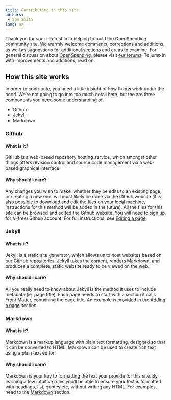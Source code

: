 ```yaml
---
title: Contributing to this site
authors:
 - Sam Smith
lang: en
---
```


Thank you for your interest in in helping to build the OpenSpending
community site. We warmly welcome comments, corrections and additions,
as well as suggestions for additional sections and areas to
examine. For general discussion about
[OpenSpending](https://openspending.org/), please visit
[our forums](https://discuss.okfn.org/c/openspending). To jump in with
improvements and additions, read on.

## How this site works

In order to contribute, you need a little insight of how things work
under the hood. We’re not going to go into too much detail here, but
the are three components you need some understanding of.

- Github
- Jekyll
- Markdown

### Github

#### What is it?

GitHub is a web-based repository hosting service, which amongst other
things offers revision control and source code management via a
web-based graphical interface.

#### Why should I care?

Any changes you wish to make, whether they be edits to an existing
page, or creating a new one, will most likely be done via the Github
website (it is also possible to download and edit the files on your
local machine, instructions for this method will be added in the
future). All the files for this site can be browsed and edited the
Github website. You will need to [sign up](https://github.com/) for a
(free) Github account. For full instructions, see
[Editing a page](./editing/).

### Jekyll

#### What is it?

Jekyll is a static site generator, which allows us to host websites
based on our GitHub repositories. Jekyll takes the content, renders
Markdown, and produces a complete, static website ready to be viewed
on the web.

#### Why should I care?

All you really need to know about Jekyll is the method it uses to
include metadata (ie. page title). Each page needs to start with a
section it calls Front Matter, containing the page title. An example
is provided in the [Adding a page](./adding/) section.

### Markdown

#### What is it?

Markdown is a markup language with plain text formatting, designed so
that it can be converted to HTML. Markdown can be used to create rich
text using a plain text editor.

#### Why should I care?

Markdown is your key to formatting the text your provide for this
site. By learning a few intuitive rules you’ll be able to ensure your
text is formatted with headings, list, quotes etc, without writing any
HTML. For examples, head to the
[Markdown]({{site.baseurl}}/meta/contribute/markdown-examples/) section.
